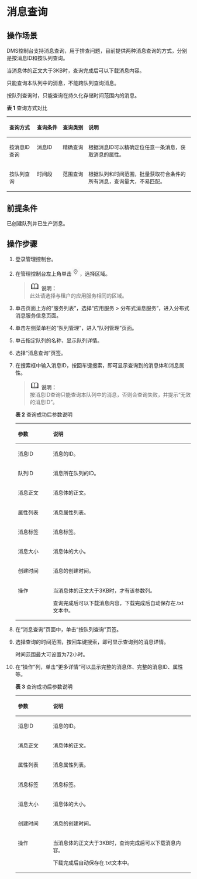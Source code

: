 # 消息查询<a name="dms-ug-180326001"></a>

## 操作场景<a name="section17110137171715"></a>

DMS控制台支持消息查询，用于排查问题，目前提供两种消息查询的方式，分别是按消息ID和按队列查询。

当消息体的正文大于3KB时，查询完成后可以下载消息内容。

只能查询本队列中的消息，不能跨队列查询消息。

按队列查询时，只能查询在持久化存储时间范围内的消息。

**表 1**  查询方式对比

<a name="table15490718192319"></a>
<table><thead align="left"><tr id="row1249141862312"><th class="cellrowborder" valign="top" width="15%" id="mcps1.2.5.1.1"><p id="p185397514458"><a name="p185397514458"></a><a name="p185397514458"></a>查询方式</p>
</th>
<th class="cellrowborder" valign="top" width="14.000000000000002%" id="mcps1.2.5.1.2"><p id="p253905114518"><a name="p253905114518"></a><a name="p253905114518"></a>查询条件</p>
</th>
<th class="cellrowborder" valign="top" width="14.000000000000002%" id="mcps1.2.5.1.3"><p id="p14539185124512"><a name="p14539185124512"></a><a name="p14539185124512"></a>查询类别</p>
</th>
<th class="cellrowborder" valign="top" width="56.99999999999999%" id="mcps1.2.5.1.4"><p id="p14539145116457"><a name="p14539145116457"></a><a name="p14539145116457"></a>说明</p>
</th>
</tr>
</thead>
<tbody><tr id="row194911918122310"><td class="cellrowborder" valign="top" width="15%" headers="mcps1.2.5.1.1 "><p id="p1491101852316"><a name="p1491101852316"></a><a name="p1491101852316"></a>按消息ID查询</p>
</td>
<td class="cellrowborder" valign="top" width="14.000000000000002%" headers="mcps1.2.5.1.2 "><p id="p13491131813238"><a name="p13491131813238"></a><a name="p13491131813238"></a>消息ID</p>
</td>
<td class="cellrowborder" valign="top" width="14.000000000000002%" headers="mcps1.2.5.1.3 "><p id="p74910185235"><a name="p74910185235"></a><a name="p74910185235"></a>精确查询</p>
</td>
<td class="cellrowborder" valign="top" width="56.99999999999999%" headers="mcps1.2.5.1.4 "><p id="p11491181892310"><a name="p11491181892310"></a><a name="p11491181892310"></a>根据消息ID可以精确定位任意一条消息，获取消息的属性。</p>
</td>
</tr>
<tr id="row1491131862312"><td class="cellrowborder" valign="top" width="15%" headers="mcps1.2.5.1.1 "><p id="p104919183236"><a name="p104919183236"></a><a name="p104919183236"></a>按队列查询</p>
</td>
<td class="cellrowborder" valign="top" width="14.000000000000002%" headers="mcps1.2.5.1.2 "><p id="p1149221862312"><a name="p1149221862312"></a><a name="p1149221862312"></a>时间段</p>
</td>
<td class="cellrowborder" valign="top" width="14.000000000000002%" headers="mcps1.2.5.1.3 "><p id="p12492161822320"><a name="p12492161822320"></a><a name="p12492161822320"></a>范围查询</p>
</td>
<td class="cellrowborder" valign="top" width="56.99999999999999%" headers="mcps1.2.5.1.4 "><p id="p11492121802320"><a name="p11492121802320"></a><a name="p11492121802320"></a>根据队列和时间范围，批量获取符合条件的所有消息，查询量大，不易匹配。</p>
</td>
</tr>
</tbody>
</table>

## 前提条件<a name="section1436416312052"></a>

已创建队列并已生产消息。

## 操作步骤<a name="section66891241105513"></a>

1.  登录管理控制台。
2.  在管理控制台左上角单击![](figures/icon-region.png)，选择区域。

    >![](public_sys-resources/icon-note.gif) **说明：**   
    >此处请选择与租户的应用服务相同的区域。  

3.  单击页面上方的“服务列表”，选择“应用服务 \> 分布式消息服务”，进入分布式消息服务信息页面。
4.  单击左侧菜单栏的“队列管理”，进入“队列管理”页面。
5.  单击指定队列的名称，显示队列详情。
6.  选择“消息查询”页签。
7.  在搜索框中输入消息ID，按回车键搜索，即可显示查询到的消息体和消息属性。

    >![](public_sys-resources/icon-note.gif) **说明：**   
    >按消息ID查询只能查询本队列中的消息，否则会查询失败，并提示“无效的消息ID”。  

    **表 2**  查询成功后参数说明

    <a name="table63107233710"></a>
    <table><thead align="left"><tr id="row131514232712"><th class="cellrowborder" valign="top" width="20%" id="mcps1.2.3.1.1"><p id="p113161231774"><a name="p113161231774"></a><a name="p113161231774"></a>参数</p>
    </th>
    <th class="cellrowborder" valign="top" width="80%" id="mcps1.2.3.1.2"><p id="p13317202313719"><a name="p13317202313719"></a><a name="p13317202313719"></a>说明</p>
    </th>
    </tr>
    </thead>
    <tbody><tr id="row1931810231716"><td class="cellrowborder" valign="top" width="20%" headers="mcps1.2.3.1.1 "><p id="p932010231773"><a name="p932010231773"></a><a name="p932010231773"></a>消息ID</p>
    </td>
    <td class="cellrowborder" valign="top" width="80%" headers="mcps1.2.3.1.2 "><p id="p33221223677"><a name="p33221223677"></a><a name="p33221223677"></a>消息的ID。</p>
    </td>
    </tr>
    <tr id="row16535130671"><td class="cellrowborder" valign="top" width="20%" headers="mcps1.2.3.1.1 "><p id="p2536330076"><a name="p2536330076"></a><a name="p2536330076"></a>队列ID</p>
    </td>
    <td class="cellrowborder" valign="top" width="80%" headers="mcps1.2.3.1.2 "><p id="p9536203012711"><a name="p9536203012711"></a><a name="p9536203012711"></a>消息所在队列的ID。</p>
    </td>
    </tr>
    <tr id="row163229234711"><td class="cellrowborder" valign="top" width="20%" headers="mcps1.2.3.1.1 "><p id="p16323122317713"><a name="p16323122317713"></a><a name="p16323122317713"></a>消息正文</p>
    </td>
    <td class="cellrowborder" valign="top" width="80%" headers="mcps1.2.3.1.2 "><p id="p12324122317717"><a name="p12324122317717"></a><a name="p12324122317717"></a>消息体的正文。</p>
    </td>
    </tr>
    <tr id="row1732513231775"><td class="cellrowborder" valign="top" width="20%" headers="mcps1.2.3.1.1 "><p id="p832719234716"><a name="p832719234716"></a><a name="p832719234716"></a>属性列表</p>
    </td>
    <td class="cellrowborder" valign="top" width="80%" headers="mcps1.2.3.1.2 "><p id="p1832816236719"><a name="p1832816236719"></a><a name="p1832816236719"></a>消息属性列表。</p>
    </td>
    </tr>
    <tr id="row113297231974"><td class="cellrowborder" valign="top" width="20%" headers="mcps1.2.3.1.1 "><p id="p1233015238719"><a name="p1233015238719"></a><a name="p1233015238719"></a>消息标签</p>
    </td>
    <td class="cellrowborder" valign="top" width="80%" headers="mcps1.2.3.1.2 "><p id="p33311823377"><a name="p33311823377"></a><a name="p33311823377"></a>消息标签。</p>
    </td>
    </tr>
    <tr id="row143329233711"><td class="cellrowborder" valign="top" width="20%" headers="mcps1.2.3.1.1 "><p id="p133352023175"><a name="p133352023175"></a><a name="p133352023175"></a>消息大小</p>
    </td>
    <td class="cellrowborder" valign="top" width="80%" headers="mcps1.2.3.1.2 "><p id="p18336112314719"><a name="p18336112314719"></a><a name="p18336112314719"></a>消息体的大小。</p>
    </td>
    </tr>
    <tr id="row0336182316711"><td class="cellrowborder" valign="top" width="20%" headers="mcps1.2.3.1.1 "><p id="p7338152317719"><a name="p7338152317719"></a><a name="p7338152317719"></a>创建时间</p>
    </td>
    <td class="cellrowborder" valign="top" width="80%" headers="mcps1.2.3.1.2 "><p id="p13391023275"><a name="p13391023275"></a><a name="p13391023275"></a>消息的创建时间。</p>
    </td>
    </tr>
    <tr id="row734018239712"><td class="cellrowborder" valign="top" width="20%" headers="mcps1.2.3.1.1 "><p id="p1534312231972"><a name="p1534312231972"></a><a name="p1534312231972"></a>操作</p>
    </td>
    <td class="cellrowborder" valign="top" width="80%" headers="mcps1.2.3.1.2 "><p id="p128871447133911"><a name="p128871447133911"></a><a name="p128871447133911"></a>当消息体的正文大于3KB时，才有该参数列。</p>
    <p id="p134512232078"><a name="p134512232078"></a><a name="p134512232078"></a>查询完成后可以下载消息内容，下载完成后自动保存在.txt文本中。</p>
    </td>
    </tr>
    </tbody>
    </table>

8.  在“消息查询”页面中，单击“按队列查询”页签。
9.  选择查询的时间范围，按回车键搜索，即可显示查询到的消息详情。

    时间范围最大可设置为72小时。

10. 在“操作”列，单击“更多详情”可以显示完整的消息体、完整的消息ID、属性等。

    **表 3**  查询成功后参数说明

    <a name="table537217131332"></a>
    <table><thead align="left"><tr id="row163730130335"><th class="cellrowborder" valign="top" width="20%" id="mcps1.2.3.1.1"><p id="p0373813193317"><a name="p0373813193317"></a><a name="p0373813193317"></a>参数</p>
    </th>
    <th class="cellrowborder" valign="top" width="80%" id="mcps1.2.3.1.2"><p id="p7373313123315"><a name="p7373313123315"></a><a name="p7373313123315"></a>说明</p>
    </th>
    </tr>
    </thead>
    <tbody><tr id="row1537321318330"><td class="cellrowborder" valign="top" width="20%" headers="mcps1.2.3.1.1 "><p id="p1543051401915"><a name="p1543051401915"></a><a name="p1543051401915"></a>消息ID</p>
    </td>
    <td class="cellrowborder" valign="top" width="80%" headers="mcps1.2.3.1.2 "><p id="p843118145191"><a name="p843118145191"></a><a name="p843118145191"></a>消息的ID。</p>
    </td>
    </tr>
    <tr id="row1837381333315"><td class="cellrowborder" valign="top" width="20%" headers="mcps1.2.3.1.1 "><p id="p10436614171911"><a name="p10436614171911"></a><a name="p10436614171911"></a>消息正文</p>
    </td>
    <td class="cellrowborder" valign="top" width="80%" headers="mcps1.2.3.1.2 "><p id="p043617146190"><a name="p043617146190"></a><a name="p043617146190"></a>消息体的正文。</p>
    </td>
    </tr>
    <tr id="row5373151314339"><td class="cellrowborder" valign="top" width="20%" headers="mcps1.2.3.1.1 "><p id="p1043711412195"><a name="p1043711412195"></a><a name="p1043711412195"></a>属性列表</p>
    </td>
    <td class="cellrowborder" valign="top" width="80%" headers="mcps1.2.3.1.2 "><p id="p443961461910"><a name="p443961461910"></a><a name="p443961461910"></a>消息属性列表。</p>
    </td>
    </tr>
    <tr id="row42772085116"><td class="cellrowborder" valign="top" width="20%" headers="mcps1.2.3.1.1 "><p id="p24396145199"><a name="p24396145199"></a><a name="p24396145199"></a>消息标签</p>
    </td>
    <td class="cellrowborder" valign="top" width="80%" headers="mcps1.2.3.1.2 "><p id="p1644119148193"><a name="p1644119148193"></a><a name="p1644119148193"></a>消息标签。</p>
    </td>
    </tr>
    <tr id="row34501025915"><td class="cellrowborder" valign="top" width="20%" headers="mcps1.2.3.1.1 "><p id="p19442141410199"><a name="p19442141410199"></a><a name="p19442141410199"></a>消息大小</p>
    </td>
    <td class="cellrowborder" valign="top" width="80%" headers="mcps1.2.3.1.2 "><p id="p11443131401914"><a name="p11443131401914"></a><a name="p11443131401914"></a>消息体的大小。</p>
    </td>
    </tr>
    <tr id="row9689131211193"><td class="cellrowborder" valign="top" width="20%" headers="mcps1.2.3.1.1 "><p id="p1044441411196"><a name="p1044441411196"></a><a name="p1044441411196"></a>创建时间</p>
    </td>
    <td class="cellrowborder" valign="top" width="80%" headers="mcps1.2.3.1.2 "><p id="p194461914101912"><a name="p194461914101912"></a><a name="p194461914101912"></a>消息的创建时间。</p>
    </td>
    </tr>
    <tr id="row5657183741915"><td class="cellrowborder" valign="top" width="20%" headers="mcps1.2.3.1.1 "><p id="p26571237171913"><a name="p26571237171913"></a><a name="p26571237171913"></a>操作</p>
    </td>
    <td class="cellrowborder" valign="top" width="80%" headers="mcps1.2.3.1.2 "><p id="p116571937181919"><a name="p116571937181919"></a><a name="p116571937181919"></a>当消息体的正文大于3KB时，查询完成后可以下载消息内容。</p>
    <p id="p331512117209"><a name="p331512117209"></a><a name="p331512117209"></a>下载完成后自动保存在.txt文本中。</p>
    </td>
    </tr>
    </tbody>
    </table>


